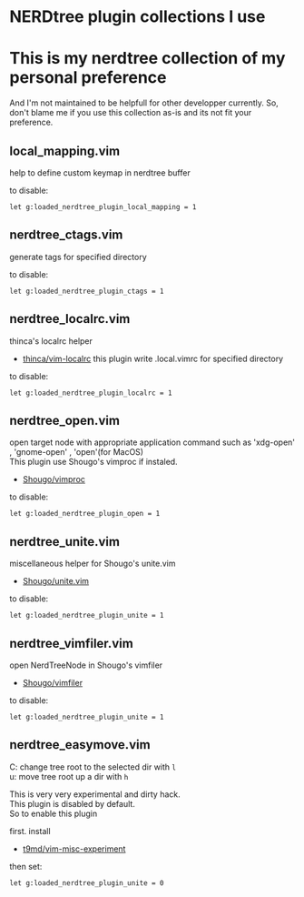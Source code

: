 NERDtree plugin collections I use
==================================
# This is my nerdtree collection of my personal preference
And I'm not maintained to be helpfull for other developper currently.
So, don't blame me if you use this collection as-is and its not fit your preference.

## local_mapping.vim
help to define custom keymap in nerdtree buffer

to disable:

    let g:loaded_nerdtree_plugin_local_mapping = 1

## nerdtree_ctags.vim
generate tags for specified directory

to disable:

    let g:loaded_nerdtree_plugin_ctags = 1

## nerdtree_localrc.vim
thinca's localrc helper

* [thinca/vim-localrc](https://github.com/thinca/vim-localrc)
this plugin write .local.vimrc for specified directory

to disable:

    let g:loaded_nerdtree_plugin_localrc = 1

## nerdtree_open.vim
open target node with appropriate application command such as 'xdg-open' , 'gnome-open' , 'open'(for MacOS)  
This plugin use Shougo's vimproc if instaled.

* [Shougo/vimproc](https://github.com/Shougo/vimproc)

to disable:

    let g:loaded_nerdtree_plugin_open = 1

## nerdtree_unite.vim
miscellaneous helper for Shougo's unite.vim

* [Shougo/unite.vim](https://github.com/Shougo/unite.vim)

to disable:

    let g:loaded_nerdtree_plugin_unite = 1

## nerdtree_vimfiler.vim
open NerdTreeNode in Shougo's vimfiler

* [Shougo/vimfiler](https://github.com/Shougo/vimfiler)

to disable:

    let g:loaded_nerdtree_plugin_unite = 1

## nerdtree_easymove.vim

C: change tree root to the selected dir with `l`  
u: move tree root up a dir with `h`  

This is very very experimental and dirty hack.  
This plugin is disabled by default.  
So to enable this plugin  

first. install  

* [t9md/vim-misc-experiment](https://github.com/t9md/vim-misc-experiment)

then set:

    let g:loaded_nerdtree_plugin_unite = 0
